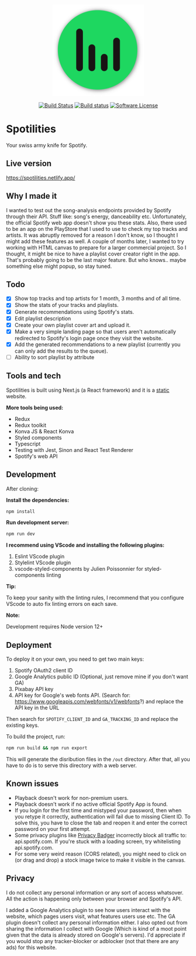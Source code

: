 <p align="center">
  <img src="https://github.com/omarryhan/spotilities/raw/master/public/icons/logo/512w/logo3manifest-big.png" alt="Logo" title="Spotilities" height="250" width="250"/>
  <p align="center">
    <a href="https://github.com/omarryhan/spotilities/actions?query=workflow%3ACI"><img alt="Build Status" src="https://github.com/omarryhan/spotilities/workflows/CI/badge.svg"></a>
    <a href="https://app.netlify.com/sites/spotilities/deploys"><img alt="Build status" src="https://api.netlify.com/api/v1/badges/8c0737ed-4b8a-4bb2-b61c-524085f59961/deploy-status"></a>
    <a href="https://github.com/omarryhan/spotilities"><img alt="Software License" src="https://img.shields.io/badge/license-MIT-brightgreen.svg?style=flat-square"></a>
  </p>
</p>

# Spotilities

Your swiss army knife for Spotify.

## Live version

https://spotilities.netlify.app/

## Why I made it

I wanted to test out the song-analysis endpoints provided by Spotify through their API.
Stuff like: song's energy, danceability etc. Unfortunately, the official Spotify web app doesn't show you these stats.
Also, there used to be an app on the PlayStore that I used to use to check my top tracks and artists. It was abruptly removed for a reason I don't know, so I thought I might add these features as well.
A couple of months later, I wanted to try working with HTML canvas to prepare for a larger commercial project. So I thought, it might be nice to have a playlist cover creator right in the app. That's probably going to be the last major feature. But who knows.. maybe something else might popup, so stay tuned.

## Todo

- [x] Show top tracks and top artists for 1 month, 3 months and of all time.
- [x] Show the stats of your tracks and playlists.
- [x] Generate recommendations using Spotify's stats.
- [x] Edit playlist description
- [x] Create your own playlist cover art and upload it.
- [x] Make a very simple landing page so that users aren't automatically redirected to Spotify's login page once they visit the website.
- [x] Add the generated recommendations to a new playlist (currently you can only add the results to the queue).
- [ ] Ability to sort playlist by attribute

## Tools and tech

Spotilities is built using Next.js (a React framework) and it is a [static](https://nextjs.org/docs/advanced-features/static-html-export) website.

**More tools being used:**

- Redux
- Redux toolkit
- Konva JS & React Konva
- Styled components
- Typescript
- Testing with Jest, Sinon and React Test Renderer
- Spotify's web API

## Development

After cloning:

**Install the dependencies:**

```sh
npm install
```

**Run development server:**

```sh
npm run dev
```

**I recommend using VScode and installing the following plugins:**

1. Eslint VScode plugin
2. Stylelint VScode plugin
3. vscode-styled-components by Julien Poissonnier for styled-components linting

**Tip:**

To keep your sanity with the linting rules, I recommend that you configure VScode to auto fix linting errors on each save.

**Note:**

Development requires Node version 12+

## Deployment

To deploy it on your own, you need to get two main keys:

1. Spotify OAuth2 client ID
2. Google Analytics public ID (Optional, just remove mine if you don't want GA)
3. Pixabay API key
4. API key for Google's web fonts API. (Search for: https://www.googleapis.com/webfonts/v1/webfonts?) and replace the API key in the URL

Then search for `SPOTIFY_CLIENT_ID` and `GA_TRACKING_ID` and replace the existing keys.

To build the project, run:

```sh
npm run build && npm run export
```

This will generate the disribution files in the `/out` directory. After that, all you have to do is to serve this directory with a web server.

## Known issues

- Playback doesn't work for non-premium users.
- Playback doesn't work if no active official Spotify App is found.
- If you login for the first time and mistyped your password, then when you retype it correctly, authentication will fail due to missing Client ID. To solve this, you have to close the tab and reopen it and enter the correct password on your first attempt.
- Some privacy plugins like [Privacy Badger](https://privacybadger.org/) incorrectly block all traffic to: api.spotify.com. If you're stuck with a loading screen, try whitelisting api.spotify.com.
- For some very weird reason (CORS related), you might need to click on (or drag and drop) a stock image twice to make it visible in the canvas.

## Privacy

I do not collect any personal information or any sort of access whatsover. All the action is happening only between your browser and Spotify's API.

I added a Google Analytics plugin to see how users interact with the website, which pages users visit, what features users use etc. The GA plugin doesn't collect any personal information either. I also opted out from sharing the information I collect with Google (Which is kind of a moot point given that the data is already stored on Google's servers). I'd appreciate if you would stop any tracker-blocker or adblocker (not that there are any ads) for this website.
